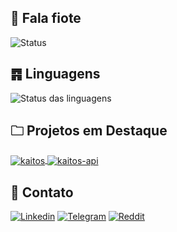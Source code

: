 ## 👋 Fala fiote
![Status](https://github-readme-stats.vercel.app/api?username=NocDevX&show_icons=true&theme=dark)

## ䷴ Linguagens
![Status das linguagens](https://github-readme-stats.vercel.app/api/top-langs/?username=nocdevx&layout=compact&theme=dark)

## 🗀 Projetos em Destaque
<a href="https://github.com/NpcDevX/kaitos">
  <img align="center" src="https://github-readme-stats.vercel.app/api/pin/?username=NocDevX&repo=kaitos&show_icons=true&line_height=27&title_color=6aa6f8&text_color=8a919a&icon_color=6aa6f8&bg_color=22272e" alt="kaitos" />
</a>

<a href="https://github.com/NpcDevX/kaitos-api">
  <img align="center" src="https://github-readme-stats.vercel.app/api/pin/?username=NocDevX&repo=kaitos-api&show_icons=true&line_height=27&title_color=6aa6f8&text_color=8a919a&icon_color=6aa6f8&bg_color=22272e" alt="kaitos-api" />
</a>

## 📱 Contato
[![Linkedin](https://img.shields.io/badge/LinkedIn-0077B5?style=for-the-badge&logo=linkedin&logoColor=white)](https://linkedin.com/in/vinicius-leivas-7b0348155/)
[![Telegram](https://img.shields.io/badge/Telegram-2CA5E0?style=for-the-badge&logo=telegram&logoColor=white)](https://t.me/LeivasVinicius)
[![Reddit](https://img.shields.io/badge/Reddit-FF4500?style=for-the-badge&logo=reddit&logoColor=white)](https://reddit.com/user/steveonthejobs)
